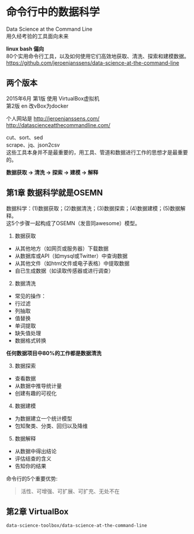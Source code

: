 # 命令行中的数据科学
Data Science at the Command Line  
用久经考验的工具面向未来  

**linux bash 偏向**  
80个实用命令行工具，以及如何使用它们高效地获取、清洗、探索和建模数据。
https://github.com/jeroenjanssens/data-science-at-the-command-line
## 两个版本
2015年6月 第1版 使用 VirtualBox虚拟机    
  第2版 en   改vBox为docker    

个人网站是 http://jeroenjanssens.com/  
http://datascienceatthecommandline.com/

cut、sort、sed  
scrape、jq、json2csv  
这些工具本身并不是最重要的，用工具、管道和数据进行工作的思想才是最重要的。  

**数据获取 -> 清洗 -> 探索 -> 建模 -> 解释**    
## 第1章  数据科学就是OSEMN 

数据科学：(1)数据获取；(2)数据清洗；(3)数据探索；(4)数据建模；(5)数据解释。  
这5个步骤一起构成了OSEMN（发音同awesome）模型。  
  
1. 数据获取
* 从其他地方（如网页或服务器）下载数据
* 从数据库或API（如mysql或Twitter）中查询数据
* 从其他文件（如html文件或电子表格）中提取数据
* 自已生成数据（如读取传感器或进行调查）
2. 数据清洗
* 常见的操作：
* 行过滤
* 列抽取
* 值替换
* 单词提取
* 缺失值处理
* 数据格式转换
  
**任何数据项目中80%的工作都是数据清洗**

3. 数据探索
* 查看数据
* 从数据中推导统计量
* 创建有趣的可视化
4. 数据建模
* 为数据建立一个统计模型
* 包知聚类、分类、回归以及降维
5. 数据解释
* 从数据中得出结论
* 评估结查的含义
* 告知你的结果

命令行的5个重要优势:  
> 活性、可增强、可扩展、可扩充、无处不在  
## 第2章 VirtualBox
`` data-science-toolbox/data-science-at-the-command-line ``